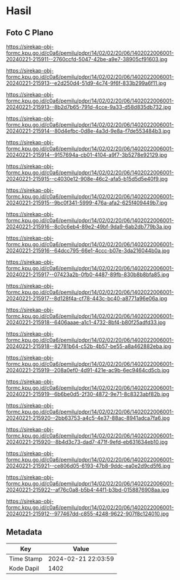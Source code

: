 # Hasil

## Foto C Plano

https://sirekap-obj-formc.kpu.go.id/c0a6/pemilu/pdpr/14/02/02/20/06/1402022006001-20240221-215911--2760ccfd-5047-42be-a9e7-38905cf91603.jpg

https://sirekap-obj-formc.kpu.go.id/c0a6/pemilu/pdpr/14/02/02/20/06/1402022006001-20240221-215913--e2d250d4-51d9-4c74-9f6f-833b299a6f11.jpg

https://sirekap-obj-formc.kpu.go.id/c0a6/pemilu/pdpr/14/02/02/20/06/1402022006001-20240221-215913--8b2d7b65-791d-4cce-9a33-d58d835db732.jpg

https://sirekap-obj-formc.kpu.go.id/c0a6/pemilu/pdpr/14/02/02/20/06/1402022006001-20240221-215914--80d4efbc-0d8e-4a3d-9e8a-f7de553484b3.jpg

https://sirekap-obj-formc.kpu.go.id/c0a6/pemilu/pdpr/14/02/02/20/06/1402022006001-20240221-215914--9157694a-cb01-4104-a9f7-3b5278e92129.jpg

https://sirekap-obj-formc.kpu.go.id/c0a6/pemilu/pdpr/14/02/02/20/06/1402022006001-20240221-215915--c4030e12-908e-46c2-afa5-b15d5d5e40f9.jpg

https://sirekap-obj-formc.kpu.go.id/c0a6/pemilu/pdpr/14/02/02/20/06/1402022006001-20240221-215915--9bc0f341-5999-476a-afa2-625f409449b7.jpg

https://sirekap-obj-formc.kpu.go.id/c0a6/pemilu/pdpr/14/02/02/20/06/1402022006001-20240221-215916--8c0c6eb4-89e2-49bf-9da9-6ab2db779b3a.jpg

https://sirekap-obj-formc.kpu.go.id/c0a6/pemilu/pdpr/14/02/02/20/06/1402022006001-20240221-215916--64dcc795-66e1-4ccc-b07e-3da216044b0a.jpg

https://sirekap-obj-formc.kpu.go.id/c0a6/pemilu/pdpr/14/02/02/20/06/1402022006001-20240221-215917--07423a2b-0fb0-4487-89fb-830b8b8bfa85.jpg

https://sirekap-obj-formc.kpu.go.id/c0a6/pemilu/pdpr/14/02/02/20/06/1402022006001-20240221-215917--8d128f4a-cf78-443c-bc40-a8771a96e06a.jpg

https://sirekap-obj-formc.kpu.go.id/c0a6/pemilu/pdpr/14/02/02/20/06/1402022006001-20240221-215918--6406aaae-a1c1-4732-8bf4-b80f25adfd33.jpg

https://sirekap-obj-formc.kpu.go.id/c0a6/pemilu/pdpr/14/02/02/20/06/1402022006001-20240221-215918--82781b64-c52b-4b57-be55-a8a462882eba.jpg

https://sirekap-obj-formc.kpu.go.id/c0a6/pemilu/pdpr/14/02/02/20/06/1402022006001-20240221-215919--208a0ef0-4d91-421e-ac9b-6ec9464cd5cb.jpg

https://sirekap-obj-formc.kpu.go.id/c0a6/pemilu/pdpr/14/02/02/20/06/1402022006001-20240221-215919--6b6be0d5-2f30-4872-9e71-8c8323abf82b.jpg

https://sirekap-obj-formc.kpu.go.id/c0a6/pemilu/pdpr/14/02/02/20/06/1402022006001-20240221-215920--2bb63753-a4c5-4e37-88ac-8941adca7fa6.jpg

https://sirekap-obj-formc.kpu.go.id/c0a6/pemilu/pdpr/14/02/02/20/06/1402022006001-20240221-215920--8b4d3c73-dad7-471f-9efd-eb631634eb10.jpg

https://sirekap-obj-formc.kpu.go.id/c0a6/pemilu/pdpr/14/02/02/20/06/1402022006001-20240221-215921--ce806d05-6193-47b8-9ddc-ea0e2d9cd5f6.jpg

https://sirekap-obj-formc.kpu.go.id/c0a6/pemilu/pdpr/14/02/02/20/06/1402022006001-20240221-215922--af76c0a8-b5b4-44f1-b3bd-0158876908aa.jpg

https://sirekap-obj-formc.kpu.go.id/c0a6/pemilu/pdpr/14/02/02/20/06/1402022006001-20240221-215912--977467dd-c855-4248-9622-907f8c124010.jpg


## Metadata

| Key        | Value               |
| ---------- | ------------------- |
| Time Stamp | 2024-02-21 22:03:59 |
| Kode Dapil | 1402                |



